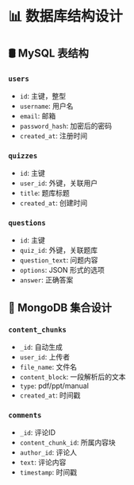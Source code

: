 # 📊 数据库结构设计

## 🛢 MySQL 表结构

### `users`
- `id`: 主键，整型
- `username`: 用户名
- `email`: 邮箱
- `password_hash`: 加密后的密码
- `created_at`: 注册时间

### `quizzes`
- `id`: 主键
- `user_id`: 外键，关联用户
- `title`: 题库标题
- `created_at`: 创建时间

### `questions`
- `id`: 主键
- `quiz_id`: 外键，关联题库
- `question_text`: 问题内容
- `options`: JSON 形式的选项
- `answer`: 正确答案

## 🍃 MongoDB 集合设计

### `content_chunks`
- `_id`: 自动生成
- `user_id`: 上传者
- `file_name`: 文件名
- `content_block`: 一段解析后的文本
- `type`: pdf/ppt/manual
- `created_at`: 时间戳

### `comments`
- `_id`: 评论ID
- `content_chunk_id`: 所属内容块
- `author_id`: 评论人
- `text`: 评论内容
- `timestamp`: 时间戳
